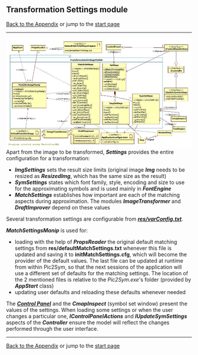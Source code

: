 ## Transformation Settings module

[Back to the Appendix](../appendix.md) or jump to the [start page](../../../../ReadMe.md)

-------

![](Settings_classes.jpg)<br>
Apart from the image to be transformed, ***Settings*** provides the entire configuration for a transformation:

- ***ImgSettings*** sets the result size limits (original image ***Img*** needs to be resized as ***ResizedImg***, which has the same size as the result)
- ***SymSettings*** states which font family, style, encoding and size to use for the approximating symbols and is used mainly in ***FontEngine***
- ***MatchSettings*** establishes how important are each of the matching aspects during approximation. The modules ***ImageTransformer*** and ***DraftImprover*** depend on these values

Several transformation settings are configurable from [***res/varConfig.txt***][varConfig].

***MatchSettingsManip*** is used for:

- loading with the help of ***PropsReader*** the original default matching settings from **res/defaultMatchSettings.txt** whenever this file is updated and saving it to **initMatchSettings.cfg**, which will become the provider of the default values. The last file can be updated at runtime from within Pic2Sym, so that the next sessions of the application will use a different set of defaults for the matching settings. The location of the 2 mentioned files is relative to the *Pic2Sym.exe*&#39;s folder (provided by ***AppStart*** class)
- updating user defaults and reloading these defaults whenever needed

The [***Control Panel***][CtrlPanel] and the ***CmapInspect*** (symbol set window) present the values of the settings.
When loading some settings or when the user changes a particular one, ***IControlPanelActions*** and ***IUpdateSymSettings*** aspects of the ***Controller*** ensure the model will reflect the changes performed through the user interface.

-------
[Back to the Appendix](../appendix.md) or jump to the [start page](../../../../ReadMe.md)

[varConfig]:../../../../res/varConfig.txt
[CtrlPanel]:../../CtrlPanel/CtrlPanel.md
